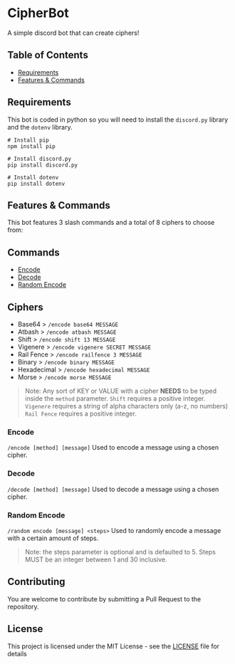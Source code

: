 # CipherBot
A simple discord bot that can create ciphers!

## Table of Contents

* [Requirements](#requirements)
* [Features & Commands](#features--commands)

## Requirements
This bot is coded in python so you will need to install the `discord.py` library and the `dotenv` library.
```
# Install pip
npm install pip

# Install discord.py
pip install discord.py

# Install dotenv
pip install dotenv
```

## Features & Commands
This bot features 3 slash commands and a total of 8 ciphers to choose from:

## Commands
* [Encode](#encode)
* [Decode](#decode)
* [Random Encode](#random-encode)

## Ciphers
* Base64 > `/encode base64 MESSAGE`
* Atbash > `/encode atbash MESSAGE`
* Shift > `/encode shift 13 MESSAGE`
* Vigenere > `/encode vigenere SECRET MESSAGE`
* Rail Fence > `/encode railfence 3 MESSAGE`
* Binary > `/encode binary MESSAGE`
* Hexadecimal > `/encode hexadecimal MESSAGE`
* Morse > `/encode morse MESSAGE`

> Note: Any sort of KEY or VALUE with a cipher __**NEEDS**__ to be typed inside the `method` parameter.
> `Shift` requires a positive integer.
> `Vigenere` requires a string of alpha characters only (a-z, no numbers)
> `Rail Fence` requires a positive integer.

### Encode
`/encode [method] [message]`
Used to encode a message using a chosen cipher.

### Decode
`/decode [method] [message]`
Used to decode a message using a chosen cipher.

### Random Encode
`/random encode [message] <steps>`
Used to randomly encode a message with a certain amount of steps.
> Note: the steps parameter is optional and is defaulted to 5. Steps MUST be an integer between 1 and 30 inclusive.

## Contributing
You are welcome to contribute by submitting a Pull Request to the repository.

## License
This project is licensed under the MIT License - see the [LICENSE](LICENSE) file for details